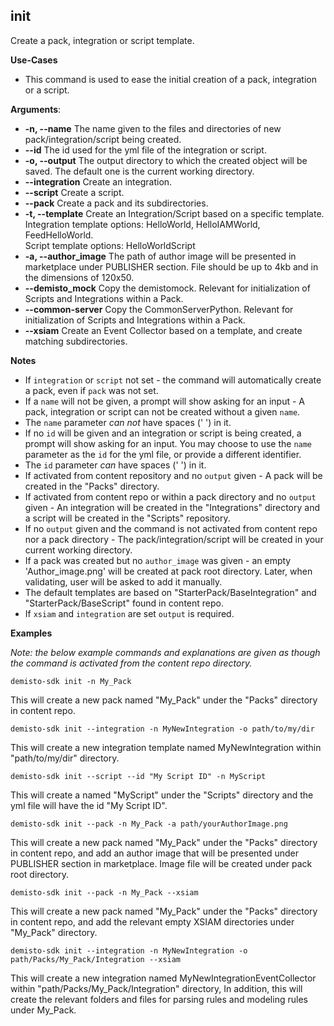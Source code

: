 ## init
Create a pack, integration or script template.

**Use-Cases**
* This command is used to ease the initial creation of a pack, integration or a script.

**Arguments**:
* **-n, --name**
The name given to the files and directories of new pack/integration/script being created.
* **--id**
The id used for the yml file of the integration or script.
* **-o, --output**
The output directory to which the created object will be saved. The default one is the current working directory.
* **--integration**
Create an integration.
* **--script**
Create a script.
* **--pack**
Create a pack and its subdirectories.
* **-t, --template**
Create an Integration/Script based on a specific template.</br>
Integration template options: HelloWorld, HelloIAMWorld, FeedHelloWorld.</br>
Script template options: HelloWorldScript
* **-a, --author_image** The path of author image will be presented in marketplace
under PUBLISHER section. File should be up to 4kb and in the dimensions of 120x50.
* **--demisto_mock**
Copy the demistomock. Relevant for initialization of Scripts and Integrations within a Pack.
* **--common-server**
Copy the CommonServerPython. Relevant for initialization of Scripts and Integrations within a Pack.
* **--xsiam**
Create an Event Collector based on a template, and create matching subdirectories.

**Notes**
* If `integration` or `script` not set - the command will automatically create a pack, even if `pack` was not set.
* If a `name` will not be given, a prompt will show asking for an input -
A pack, integration or script can not be created without a given `name`.
* The `name` parameter *can not* have spaces (' ') in it.
* If no `id` will be given and an integration or script is being created, a prompt will show asking for an input.
You may choose to use the `name` parameter as the `id` for the yml file, or provide a different identifier.
* The `id` parameter *can* have spaces (' ') in it.
* If activated from content repository and no `output` given - A pack will be created in the "Packs" directory.
* If activated from content repo or within a pack directory and no `output` given -
An integration will be created in the "Integrations" directory and a script will be created in the "Scripts" repository.
* If no `output` given and the command is not activated from content repo nor a pack directory -
The pack/integration/script will be created in your current working directory.
* If a pack was created but no `author_image` was given - an empty 'Author_image.png' will be created at pack root
  directory. Later, when validating, user will be asked to add it manually.
* The default templates are based on "StarterPack/BaseIntegration" and "StarterPack/BaseScript" found in content repo.
* If `xsiam` and `integration` are set `output` is required.

**Examples**

*Note: the below example commands and explanations are given as though the command is activated from the content repo directory.*


`demisto-sdk init -n My_Pack`

This will create a new pack named "My_Pack" under the "Packs" directory in content repo.


`demisto-sdk init --integration -n MyNewIntegration -o path/to/my/dir`

This will create a new integration template named MyNewIntegration within "path/to/my/dir" directory.


`demisto-sdk init --script --id "My Script ID" -n MyScript`

This will create a named "MyScript" under the "Scripts" directory and the yml file will have the id "My Script ID".


`demisto-sdk init --pack -n My_Pack -a path/yourAuthorImage.png`

This will create a new pack named "My_Pack" under the "Packs" directory in content repo, and add an author image that
will be presented under PUBLISHER section in marketplace. Image file will be created under pack root directory.

`demisto-sdk init --pack -n My_Pack --xsiam`

This will create a new pack named "My_Pack" under the "Packs" directory in content repo, and add the relevant empty XSIAM directories under "My_Pack" directory.

`demisto-sdk init --integration -n MyNewIntegration -o path/Packs/My_Pack/Integration --xsiam`

This will create a new integration named MyNewIntegrationEventCollector within "path/Packs/My_Pack/Integration" directory,
In addition, this will create the relevant folders and files for parsing rules and modeling rules under My_Pack.
